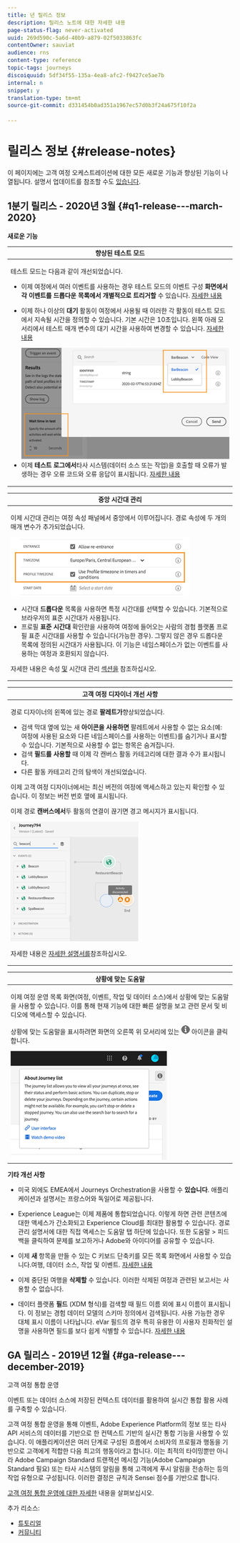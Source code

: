 ```yaml
---
title: 년 릴리스 정보
description: 릴리스 노트에 대한 자세한 내용
page-status-flag: never-activated
uuid: 269d590c-5a6d-40b9-a879-02f5033863fc
contentOwner: sauviat
audience: rns
content-type: reference
topic-tags: journeys
discoiquuid: 5df34f55-135a-4ea8-afc2-f9427ce5ae7b
internal: n
snippet: y
translation-type: tm+mt
source-git-commit: d331454b0ad351a1967ec57d0b3f24a675f10f2a

---
```



# 릴리스 정보 {#release-notes}

이 페이지에는 고객 여정 오케스트레이션에 대한 모든 새로운 기능과 향상된 기능이 나열됩니다.
설명서 업데이트를 참조할 수도 [있습니다](../release-notes/documentation-updates.md).

## 1분기 릴리스 - 2020년 3월 {#q1-release---march-2020}

**새로운 기능**

<table>
<thead>
<tr>
<th><strong>향상된 테스트 모드</strong><br/></th>
</tr>
</thead>
<tbody>
<tr>
<td>
<p>테스트 모드는 다음과 같이 개선되었습니다.</p>
<ul>
<li>이제 여정에서 여러 이벤트를 사용하는 경우 테스트 모드의 이벤트 구성 <strong>화면에서 각 이벤트를 드롭다운 목록에서 개별적으로 트리거할</strong> 수 있습니다. <a href="../building-journeys/testing-the-journey.md#firing_events">자세한 내용</a></p></li>
<li><p>이제 하나 이상의 <strong>대기</strong> 활동이 여정에서 사용될 때 이러한 각 활동이 테스트 모드에서 지속될 시간을 정의할 수 있습니다. 기본 시간은 10초입니다. 왼쪽 아래 모서리에서 테스트 <strong></strong> 매개 변수의 대기 시간을 사용하여 변경할 수 있습니다. <a href="../building-journeys/testing-the-journey.md">자세한 내용</a></p><img src="../assets/rn-test.png"/>
</li>
<li>이제 <strong>테스트 로그에서</strong>타사 시스템(데이터 소스 또는 작업)을 호출할 때 오류가 발생하는 경우 오류 코드와 오류 응답이 표시됩니다. <a href="../building-journeys/testing-the-journey.md#viewing_logs">자세한 내용</a>
</li>
</ul>
</td>
</tr>
</tbody>
</table>

<table>
<thead>
<tr>
<th><strong>중앙 시간대 관리</strong><br/></th>
</tr>
</thead>
<tbody>
<tr> 
<td>
<p>이제 시간대 관리는 여정 속성 패널에서 중앙에서 이루어집니다. 경로 속성에 두 개의 매개 변수가 추가되었습니다.</p>
<img src="../assets/rn-timezone.png"/>
<ul>
<li>시간대 <strong>드롭다운</strong> 목록을 사용하면 특정 시간대를 선택할 수 있습니다. 기본적으로 브라우저의 표준 시간대가 사용됩니다.</li>
<li>프로필 <strong>표준 시간대</strong> 확인란을 사용하여 여정에 들어오는 사람의 경험 플랫폼 프로필 표준 시간대를 사용할 수 있습니다(가능한 경우). 그렇지 않은 경우 드롭다운 목록에 정의된 시간대가 사용됩니다. 이 기능은 네임스페이스가 없는 이벤트를 사용하는 여정과 호환되지 않습니다.</li>
</ul>
<p>자세한 내용은 속성 <a href="../building-journeys/changing-properties.md#timezone">및</a> 시간대 관리 <a href="../building-journeys/timezone-management.md">섹션을</a> 참조하십시오.</p>
</td>
</tr>
</tbody>
</table>

<table>
<thead>
<tr>
<th><strong>고객 여정 디자이너 개선 사항</strong><br/></th>
</tr>
</thead>
<tbody>
<tr> 
<td>
<p>경로 디자이너의 왼쪽에 있는 경로 <strong>팔레트가</strong>향상되었습니다.</p>
<ul>
<li>검색 막대 옆에 있는 새 <strong>아이콘을 사용하면</strong> 팔레트에서 사용할 수 없는 요소(예: 여정에 사용된 요소와 다른 네임스페이스를 사용하는 이벤트)를 숨기거나 표시할 수 있습니다. 기본적으로 사용할 수 없는 항목은 숨겨집니다.</li>
<li>검색 <strong>필드를 사용할</strong> 때 이제 각 캔버스 활동 카테고리에 대한 결과 수가 표시됩니다.</li>
<li>다른 활동 카테고리 간의 탐색이 개선되었습니다.</li>
</ul>
<p>이제 고객 여정 디자이너에서는 최신 버전의 여정에 액세스하고 있는지 확인할 수 있습니다. 이 정보는 버전 번호 옆에 표시됩니다.</p>
<p>이제 경로 <strong>캔버스에서</strong>두 활동의 연결이 끊기면 경고 메시지가 표시됩니다.</p>
<img src="../assets/rn-canvas.png"/>
<p>자세한 내용은 <a href="../building-journeys/using-the-journey-designer.md">자세한 설명서를</a>참조하십시오.</p>
</td>
</tr>
</tbody>
</table>

<table>
<thead>
<tr>
<th><strong>상황에 맞는 도움말</strong><br/></th>
</tr>
</thead>
<tbody>
<tr>
<td>
<p>이제 여정 운영 목록 화면(여정, 이벤트, 작업 및 데이터 소스)에서 상황에 맞는 도움말을 사용할 수 있습니다. 이를 통해 현재 기능에 대한 빠른 설명을 보고 관련 문서 및 비디오에 액세스할 수 있습니다.</p>
<p>상황에 맞는 도움말을 표시하려면 화면의 오른쪽 위 모서리에 있는 <img src="../assets/icon-context.png"/> 아이콘을 클릭합니다. </p>
<img src="../assets/rn-context.png"/>
</td>
</tr>
</tbody>
</table>

**기타 개선 사항**

* 미국 외에도 EMEA에서 Journeys Orchestration을 사용할 수 **있습니다**. 애플리케이션과 설명서는 프랑스어와 독일어로 제공됩니다.

* Experience League는 이제 제품에 통합되었습니다. 이렇게 하면 관련 콘텐츠에 대한 액세스가 간소화되고 Experience Cloud를 최대한 활용할 수 있습니다. 경로 관리 설명서에 대한 직접 액세스는 도움말 탭 하단에 있습니다. 또한 도움말 > 피드백을 클릭하여 문제를 보고하거나 Adobe와 아이디어를 공유할 수 있습니다.

* 이제 **새** 항목을 만들 수 있는 C 키보드 단축키를 모든 목록 화면에서 사용할 수 있습니다.여행, 데이터 소스, 작업 및 이벤트. [자세한 내용](../about/user-interface.md#section_ksq_zr1_ffb)

* 이제 중단된 여행을 **삭제할** 수 있습니다. 이러한 삭제된 여정과 관련된 보고서는 사용할 수 없습니다.

* 데이터 플랫폼 **필드** (XDM 형식)를 검색할 때 필드 이름 외에 표시 이름이 표시됩니다. 이 정보는 경험 데이터 모델의 스키마 정의에서 검색됩니다. 사용 가능한 경우 대체 표시 이름이 나타납니다. eVar 필드의 경우 특히 유용한 이 사용자 친화적인 설명을 사용하면 필드를 보다 쉽게 식별할 수 있습니다. [자세한 내용](../about/user-interface.md#friendly-names-display)

## GA 릴리스 - 2019년 12월 {#ga-release---december-2019}

고객 여정 통합 운영

이벤트 또는 데이터 소스에 저장된 컨텍스트 데이터를 활용하여 실시간 통합 활용 사례를 구축할 수 있습니다.

고객 여정 통합 운영을 통해 이벤트, Adobe Experience Platform의 정보 또는 타사 API 서비스의 데이터를 기반으로 한 컨텍스트 기반의 실시간 통합 기능을 사용할 수 있습니다. 이 애플리케이션은 여러 단계로 구성된 흐름에서 소비자의 프로필과 행동을 기반으로 고객에게 적합한 다음 최고의 행동이라고 합니다. 이는 최적의 타이밍뿐만 아니라 Adobe Campaign Standard 트랜잭션 메시징 기능(Adobe Campaign Standard 필요) 또는 타사 시스템의 알림을 통해 고객에게 푸시 알림을 전송하는 등의 작업 유형으로 구성됩니다. 이러한 결정은 규칙과 Sensei 점수를 기반으로 합니다.

[고객 여정 통합 운영에 대한 자세한](../action/working-with-adobe-campaign.md) 내용을 살펴보십시오.

추가 리소스:

* [튜토리얼](https://docs.adobe.com/content/help/en/platform-learn/tutorials/journey-orchestration/introduction.html)
* [커뮤니티](https://www.adobe.com/go/journeyorchestrationcommunity)